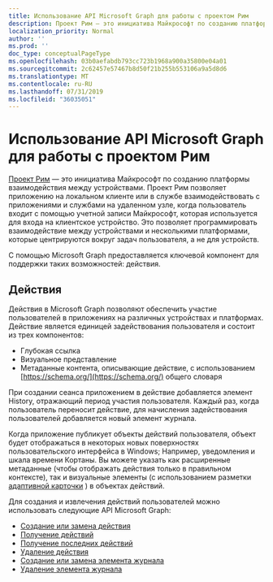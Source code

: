 ```yaml
---
title: Использование API Microsoft Graph для работы с проектом Рим
description: Проект Рим — это инициатива Майкрософт по созданию платформы взаимодействия между устройствами. Проект Рим позволяет приложению на локальном клиенте или в службе взаимодействовать с приложениями и службами на удаленном узле, когда пользователь входит с помощью учетной записи Майкрософт, которая используется для входа на клиентское устройство. Это позволяет программировать взаимодействие между устройствами и несколькими платформами, которые центрируются вокруг задач пользователя, а не для устройств.
localization_priority: Normal
author: ''
ms.prod: ''
doc_type: conceptualPageType
ms.openlocfilehash: 03b0aefabdb793cc723b1968a900a35800e04a01
ms.sourcegitcommit: 2c62457e57467b8d50f21b255b553106a9a5d8d6
ms.translationtype: MT
ms.contentlocale: ru-RU
ms.lasthandoff: 07/31/2019
ms.locfileid: "36035051"
---
```

# <a name="use-the-microsoft-graph-api-to-work-with-project-rome"></a>Использование API Microsoft Graph для работы с проектом Рим

[Проект Рим](https://developer.microsoft.com/en-us/windows/project-rome) — это инициатива Майкрософт по созданию платформы взаимодействия между устройствами. Проект Рим позволяет приложению на локальном клиенте или в службе взаимодействовать с приложениями и службами на удаленном узле, когда пользователь входит с помощью учетной записи Майкрософт, которая используется для входа на клиентское устройство. Это позволяет программировать взаимодействие между устройствами и несколькими платформами, которые центрируются вокруг задач пользователя, а не для устройств.

С помощью Microsoft Graph предоставляется ключевой компонент для поддержки таких возможностей: действия.

## <a name="activities"></a>Действия

Действия в Microsoft Graph позволяют обеспечить участие пользователей в приложениях на различных устройствах и платформах. Действие является единицей задействования пользователя и состоит из трех компонентов:

- Глубокая ссылка
- Визуальное представление
- Метаданные контента, описывающие действие, с использованием [https://schema.org/](https://schema.org/) общего словаря

При создании сеанса приложением в действие добавляется элемент History, отражающий период участия пользователя. Каждый раз, когда пользователь переносит действие, для начисления задействования пользователей добавляется новый элемент журнала.

Когда приложение публикует объекты действий пользователя, объект будет отображаться в некоторых новых поверхностях пользовательского интерфейса в Windows; Например, уведомления и шкала времени Кортаны. Вы можете указать как расширенные метаданные (чтобы отображать действия только в правильном контексте), так и визуальные элементы (с использованием разметки [адаптивной карточки](https://adaptivecards.io/) ) в объектах действий.

Для создания и извлечения действий пользователей можно использовать следующие API Microsoft Graph:

- [Создание или замена действия](../api/projectrome-put-activity.md)
- [Получение действий](../api/projectrome-get-activities.md)
- [Получение последних действий](../api/projectrome-get-recent-activities.md)
- [Удаление действия](../api/projectrome-delete-activity.md)
- [Создание или замена элемента журнала](../api/projectrome-put-historyitem.md)
- [Удаление элемента журнала](../api/projectrome-delete-historyitem.md)

